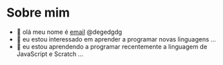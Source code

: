 # Sobre mim
- 👋 olá meu nome é [email](hc1422505@gmail.com) @degedgdg
- 👀 eu estou interessado em aprender a programar novas linguagens ...
- 🌱 eu estou aprendendo a programar recentemente a linguagem de JavaScript e Scratch ...

<!---
